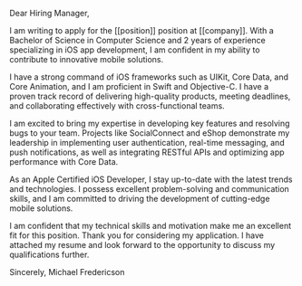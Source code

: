 Dear Hiring Manager,

I am writing to apply for the [[position]] position at [[company]]. With a Bachelor of Science in Computer Science and 2 years of experience specializing in iOS app development, I am confident in my ability to contribute to innovative mobile solutions.

I have a strong command of iOS frameworks such as UIKit, Core Data, and Core Animation, and I am proficient in Swift and Objective-C. I have a proven track record of delivering high-quality products, meeting deadlines, and collaborating effectively with cross-functional teams.

I am excited to bring my expertise in developing key features and resolving bugs to your team. Projects like SocialConnect and eShop demonstrate my leadership in implementing user authentication, real-time messaging, and push notifications, as well as integrating RESTful APIs and optimizing app performance with Core Data.

As an Apple Certified iOS Developer, I stay up-to-date with the latest trends and technologies. I possess excellent problem-solving and communication skills, and I am committed to driving the development of cutting-edge mobile solutions.

I am confident that my technical skills and motivation make me an excellent fit for this position. Thank you for considering my application. I have attached my resume and look forward to the opportunity to discuss my qualifications further.

Sincerely,
Michael Fredericson